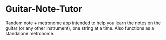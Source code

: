 # Guitar-Note-Tutor
Random note + metronome app intended to help you learn the notes on the guitar (or any other instrument), one string at a time. Also functions as a standalone metronome.
